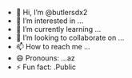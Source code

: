 - 👋 Hi, I’m @butlersdx2
- 👀 I’m interested in ...
- 🌱 I’m currently learning ...
- 💞️ I’m looking to collaborate on ...
- 📫 How to reach me ...
- 😄 Pronouns: ...az
- ⚡ Fun fact: .Public
